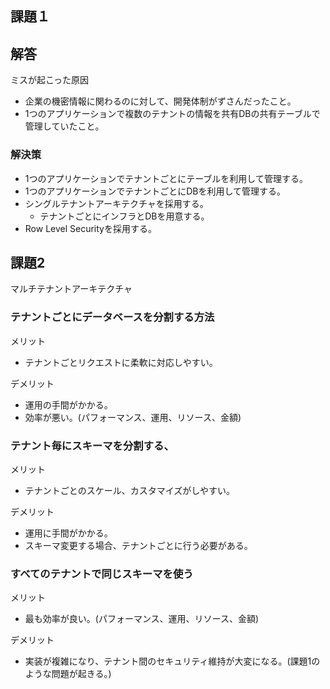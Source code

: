## 課題１
## 解答
ミスが起こった原因
- 企業の機密情報に関わるのに対して、開発体制がずさんだったこと。
- 1つのアプリケーションで複数のテナントの情報を共有DBの共有テーブルで管理していたこと。

### 解決策
- 1つのアプリケーションでテナントごとにテーブルを利用して管理する。
- 1つのアプリケーションでテナントごとにDBを利用して管理する。
- シングルテナントアーキテクチャを採用する。
  - テナントごとにインフラとDBを用意する。
- Row Level Securityを採用する。

## 課題2
マルチテナントアーキテクチャ

### テナントごとにデータベースを分割する方法

メリット
- テナントごとリクエストに柔軟に対応しやすい。

デメリット
- 運用の手間がかかる。
- 効率が悪い。(パフォーマンス、運用、リソース、金額)

### テナント毎にスキーマを分割する、
メリット
- テナントごとのスケール、カスタマイズがしやすい。

デメリット
- 運用に手間がかかる。
- スキーマ変更する場合、テナントごとに行う必要がある。

### すべてのテナントで同じスキーマを使う
メリット
- 最も効率が良い。(パフォーマンス、運用、リソース、金額)

デメリット
- 実装が複雑になり、テナント間のセキュリティ維持が大変になる。(課題1のような問題が起きる。)



